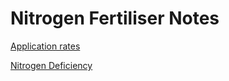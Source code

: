# Nitrogen Fertiliser Notes

[Application rates](nitrogen/app_rate.md)

[Nitrogen Deficiency](nirogen/nitrogen_deficiency.md)